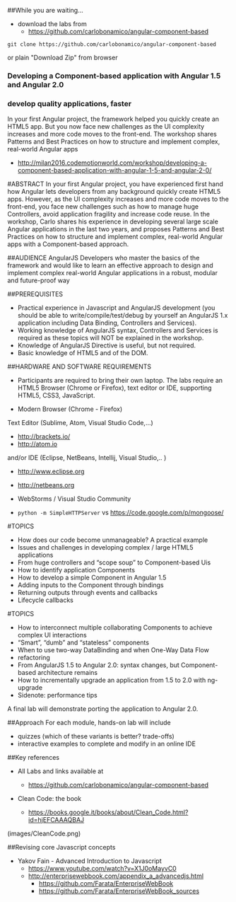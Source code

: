 ##While you are waiting...

* download the labs from
  * https://github.com/carlobonamico/angular-component-based
  
```
git clone https://github.com/carlobonamico/angular-component-based
```

or plain "Download Zip" from browser



### Developing a Component-based application with Angular 1.5 and Angular 2.0
### develop quality applications, faster
In your first Angular project, the framework helped you quickly create an HTML5 app. But you now face new challenges as the UI complexity increases and more code moves to the front-end. The workshop shares Patterns and Best Practices on how to structure and implement complex, real-world Angular apps

* http://milan2016.codemotionworld.com/workshop/developing-a-component-based-application-with-angular-1-5-and-angular-2-0/



#ABSTRACT
In your first Angular project, you have experienced first hand how Angular lets developers from any background quickly create HTML5 apps. 
However, as the UI complexity increases and more code moves to the front-end, you face new challenges such as how to manage huge 
Controllers, avoid application fragility and increase code reuse. In the workshop, Carlo shares his experience in developing 
several large scale Angular applications in the last two years, and proposes Patterns and Best Practices on how to structure 
and implement complex, real-world Angular apps with a Component-based approach.




##AUDIENCE
AngularJS Developers who master the basics of the framework and would like to learn an effective approach to design and implement complex real-world Angular applications in a robust, modular and future-proof way




##PREREQUISITES
* Practical experience in Javascript and AngularJS development (you should be able to write/compile/test/debug by yourself an AngularJS 1.x application including Data Binding, Controllers and Services).
* Working knowledge of AngularJS syntax, Controllers and Services is required as these topics will NOT be explained in the workshop.
*  Knowledge of AngularJS Directive is useful, but not required.
* Basic knowledge of HTML5 and of the DOM.



##HARDWARE AND SOFTWARE REQUIREMENTS
* Participants are required to bring their own laptop. The labs require an HTML5 Browser (Chrome or Firefox), text editor or IDE, supporting HTML5, CSS3, JavaScript.

* Modern Browser (Chrome - Firefox)

Text Editor (Sublime, Atom, Visual Studio Code,...) 
* http://brackets.io/
* http://atom.io

and/or IDE (Eclipse,  NetBeans, Intellij, Visual Studio,.. )
* http://www.eclipse.org
* http://netbeans.org
* WebStorms / Visual Studio Community

* ``python -m SimpleHTTPServer`` vs https://code.google.com/p/mongoose/



#TOPICS
* How does our code become unmanageable? A practical example
* Issues and challenges in developing complex / large HTML5 applications
* From huge controllers and “scope soup” to Component-based Uis
* How to identify application Components
* How to develop a simple Component in Angular 1.5
* Adding inputs to the Component through bindings
* Returning outputs through events and callbacks
* Lifecycle callbacks



#TOPICS 
* How to interconnect multiple collaborating Components to achieve complex UI interactions
* “Smart”, “dumb” and “stateless” components
* When to use two-way DataBinding and when One-Way Data Flow
* refactoring
* From AngularJS 1.5 to Angular 2.0: syntax changes, but Component-based architecture remains
* How to incrementally upgrade an application from 1.5 to 2.0 with ng-upgrade
* Sidenote: performance tips

A final lab will demonstrate porting the application to Angular 2.0.



##Approach
For each module, hands-on lab will include
- quizzes (which of these variants is better? trade-offs)
- interactive examples to complete and modify in an online IDE



##Key references
* All Labs and links available at
  * https://github.com/carlobonamico/angular-component-based
  
* Clean Code: the book
  * https://books.google.it/books/about/Clean_Code.html?id=hjEFCAAAQBAJ
  
(images/CleanCode.png)



##Revising core Javascript concepts
* Yakov Fain - Advanced Introduction to Javascript
  * https://www.youtube.com/watch?v=X1J0oMayvC0
  * http://enterprisewebbook.com/appendix_a_advancedjs.html
    * https://github.com/Farata/EnterpriseWebBook
    * https://github.com/Farata/EnterpriseWebBook_sources


